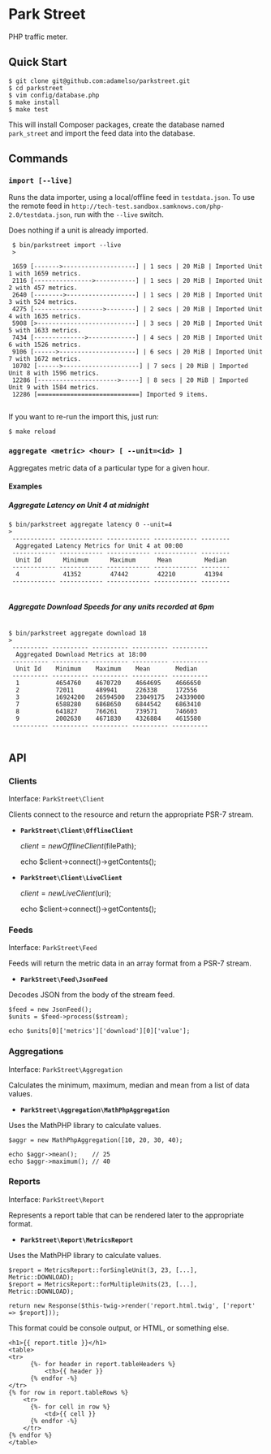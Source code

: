 Park Street
===========

PHP traffic meter.


Quick Start
-----------

    $ git clone git@github.com:adamelso/parkstreet.git 
    $ cd parkstreet
    $ vim config/database.php
    $ make install
    $ make test

This will install Composer packages, create the database named `park_street`
and import the feed data into the database.


Commands
--------

### `import [--live]`  ###

Runs the data importer, using a local/offline feed in `testdata.json`.
To use the remote feed in `http://tech-test.sandbox.samknows.com/php-2.0/testdata.json`, run with the `--live` switch.

Does nothing if a unit is already imported.

```
 $ bin/parkstreet import --live
 >

 1659 [------->--------------------] | 1 secs | 20 MiB | Imported Unit 1 with 1659 metrics.
 2116 [---------------->-----------] | 1 secs | 20 MiB | Imported Unit 2 with 457 metrics.
 2640 [-------->-------------------] | 1 secs | 20 MiB | Imported Unit 3 with 524 metrics.
 4275 [------------------->--------] | 2 secs | 20 MiB | Imported Unit 4 with 1635 metrics.
 5908 [>---------------------------] | 3 secs | 20 MiB | Imported Unit 5 with 1633 metrics.
 7434 [-------------->-------------] | 4 secs | 20 MiB | Imported Unit 6 with 1526 metrics.
 9106 [------>---------------------] | 6 secs | 20 MiB | Imported Unit 7 with 1672 metrics.
 10702 [------>---------------------] | 7 secs | 20 MiB | Imported Unit 8 with 1596 metrics.
 12286 [---------------------->-----] | 8 secs | 20 MiB | Imported Unit 9 with 1584 metrics.
 12286 [============================] Imported 9 items.


```

If you want to re-run the import this, just run:

    $ make reload


### `aggregate <metric> <hour> [ --unit=<id> ]`  ###

Aggregates metric data of a particular type for a given hour.


#### Examples ####

##### Aggregate Latency on Unit 4 at midnight #####

```
$ bin/parkstreet aggregate latency 0 --unit=4
>
 ------------ ------------ ------------ ------------ -------- 
  Aggregated Latency Metrics for Unit 4 at 00:00              
 ------------ ------------ ------------ ------------ -------- 
  Unit Id      Minimum      Maximum      Mean         Median  
 ------------ ------------ ------------ ------------ -------- 
  4            41352        47442        42210        41394   
 ------------ ------------ ------------ ------------ -------- 


```

##### Aggregate Download Speeds for any units recorded at 6pm #####


```

$ bin/parkstreet aggregate download 18
>
 ---------- ---------- ---------- ---------- ---------- 
  Aggregated Download Metrics at 18:00                  
 ---------- ---------- ---------- ---------- ---------- 
  Unit Id    Minimum    Maximum    Mean       Median    
 ---------- ---------- ---------- ---------- ---------- 
  1          4654760    4670720    4664695    4666650   
  2          72011      489941     226338     172556    
  3          16924200   26594500   23049175   24339000  
  7          6588280    6868650    6844542    6863410   
  8          641827     766261     739571     746603    
  9          2002630    4671830    4326884    4615580   
 ---------- ---------- ---------- ---------- ---------- 


```


API
---

### Clients ###

Interface: `ParkStreet\Client`

Clients connect to the resource and return the appropriate PSR-7 stream.

 * __`ParkStreet\Client\OfflineClient`__


      $client = new OfflineClient($filePath);

      echo $client->connect()->getContents();

 * __`ParkStreet\Client\LiveClient`__


      $client = new LiveClient($uri);

      echo $client->connect()->getContents();


### Feeds ###

Interface: `ParkStreet\Feed`

Feeds will return the metric data in an array format from a PSR-7 stream.

 * __`ParkStreet\Feed\JsonFeed`__

  Decodes JSON from the body of the stream feed.


    $feed = new JsonFeed();
    $units = $feed->process($stream);

    echo $units[0]['metrics']['download'][0]['value'];

### Aggregations ###

Interface: `ParkStreet\Aggregation`

Calculates the minimum, maximum, median and mean from a list of data values.


 * __`ParkStreet\Aggregation\MathPhpAggregation`__

  Uses the MathPHP library to calculate values.

    $aggr = new MathPhpAggregation([10, 20, 30, 40);

    echo $aggr->mean();    // 25
    echo $aggr->maximum(); // 40

### Reports ###

Interface: `ParkStreet\Report`

Represents a report table that can be rendered later to the appropriate format.


 * __`ParkStreet\Report\MetricsReport`__

  Uses the MathPHP library to calculate values.

    $report = MetricsReport::forSingleUnit(3, 23, [...], Metric::DOWNLOAD);
    $report = MetricsReport::forMultipleUnits(23, [...], Metric::DOWNLOAD);

    return new Response($this-twig->render('report.html.twig', ['report' => $report]));

This format could be console output, or HTML, or something else.

```
<h1>{{ report.title }}</h1>
<table>
<tr>
      {%- for header in report.tableHeaders %}
          <th>{{ header }}
      {% endfor -%}
</tr>
{% for row in report.tableRows %}
    <tr>
      {%- for cell in row %}
          <td>{{ cell }}
      {% endfor -%}
    </tr>
{% endfor %}
</table>
```
